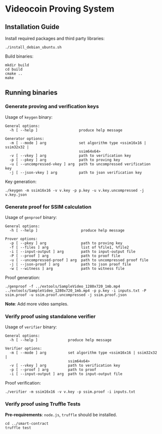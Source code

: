 # Videocoin Proving System



## Installation Guide

Install required packages and third party libraries:
```
./install_debian_ubuntu.sh
```

Build binaries:

```
mkdir build
cd build
cmake ..
make
```

## Running binaries


### Generate proving and verification keys

Usage of `keygen` binary:

```
General options:
  -h [ --help ]                   produce help message

Generator options:
  -m [ --mode ] arg               set algorithm type <ssim16x16 | ssim32x32 | 
                                  ssim64x64>
  -v [ --vkey ] arg               path to verification key
  -p [ --pkey ] arg               path to proving key
  -u [ --uncompressed-vkey ] arg  path to uncompressed verification key
  -j [ --json-vkey ] arg          path to json verification key
```

Key generation:

```
./keygen -m ssim16x16 -v v.key -p p.key -u v.key.uncompressed -j v.key.json
```


### Generate proof for SSIM calculation

Usage of `genproof` binary:

```
General options:
  -h [ --help ]                    produce help message

Prover options:
  -p [ --pkey ] arg                path to proving key
  -f [ --files ] arg               list of %file1, %file2
  -i [ --input-output ] arg        path to input-output file
  -P [ --proof ] arg               path to proof file
  -u [ --uncompressed-proof ] arg  path to uncompressed proof file
  -j [ --json-proof ] arg          path to json proof file
  -w [ --witness ] arg             path to witness file
```

Proof generation:

```
./genproof -f ../extools/SampleVideo_1280x720_1mb.mp4 ../extools/SampleVideo_1280x720_1mb.mp4 -p p.key -i inputs.txt -P ssim.proof -u ssim.proof.uncompressed -j ssim.proof.json
```

**Note**: Add more video samples.

### Verify proof using standalone verifier

Usage of `verifier` binary:

```
General options:
  -h [ --help ]              produce help message

Verifier options:
  -m [ --mode ] arg          set algorithm type <ssim16x16 | ssim32x32 | 
                             ssim64x64>
  -v [ --vkey ] arg          path to verification key
  -p [ --proof ] arg         path to proof
  -i [ --input-output ] arg  path to input-output file
```

Proof verification:

```
./verifier -m ssim16x16 -v v.key -p ssim.proof -i inputs.txt 
```

### Verify proof using Truffle Tests

**Pre-requirements**: `node.js`, `truffle` should be installed.

```
cd ../smart-contract
truffle test
```
